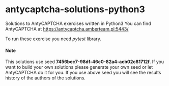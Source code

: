 # antycaptcha-solutions-python3

Solutions to AntyCAPTCHA exercises written in Python3
You can find AntyCAPTCHA at https://antycaptcha.amberteam.pl:5443/

To run these exercise you need *pytest* library.

#### Note

This solutions use seed **7456bec7-98df-46c0-82a4-acb02c81712f**. If you want to build your own solutions
please generate your own seed or let AntyCAPTCHA do it for you. 
If you use above seed you will see the results history of the authors of the solutions.    

